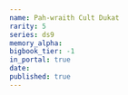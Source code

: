 ```yaml
---
name: Pah-wraith Cult Dukat
rarity: 5
series: ds9
memory_alpha:
bigbook_tier: -1
in_portal: true
date:
published: true
---
```



